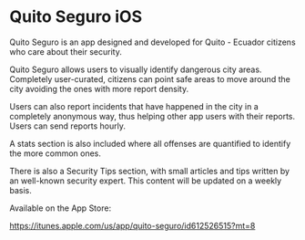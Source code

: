 # Quito Seguro iOS

Quito Seguro is an app designed and developed for Quito - Ecuador citizens who care about their security.

Quito Seguro allows users to visually identify dangerous city areas. Completely user-curated, citizens can point safe areas to move around the city avoiding the ones with more report density.

Users can also report incidents that have happened in the city in a completely anonymous way, thus helping other app users with their reports. Users can send reports hourly.

A stats section is also included where all offenses are quantified to identify the more common ones.

There is also a Security Tips section, with small articles and tips written by an well-known security expert. This content will be updated on a weekly basis.

Available on the App Store:

https://itunes.apple.com/us/app/quito-seguro/id612526515?mt=8
